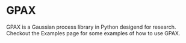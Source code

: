 GPAX
============================

GPAX is a Gaussian process library in Python desigend for research. Checkout the Examples page for some examples of how to use GPAX.